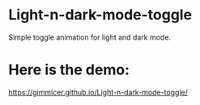 # Light-n-dark-mode-toggle
Simple toggle animation for light and dark mode.

# Here is the demo:
https://gimmicer.github.io/Light-n-dark-mode-toggle/
